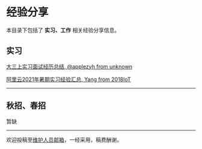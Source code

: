 # 经验分享

本目录下包括了 **实习、工作** 相关经验分享信息。

## 实习

[大三上实习面试经历总结, @applezyh from unknown](/experiences/careers/careers_1.md)

[阿里云2021年暑期实习经验汇总, Yang from 2018IoT](/experiences/careers/careers_0.md)

---

## 秋招、春招

暂缺

---

欢迎投稿至[维护人员邮箱](mailto:emanual20@foxmail.com)，一经采用，稿费酬谢。